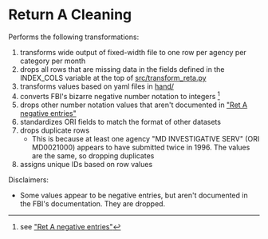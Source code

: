 # Return A Cleaning

Performs the following transformations:
1. transforms wide output of fixed-width file to one row per agency per category per month
2. drops all rows that are missing data in the fields defined in the INDEX_COLS variable at the top of [src/transform_reta.py](src/transform_reta.py)
3. transforms values based on yaml files in [hand/](hand/)
4. converts FBI's bizarre negative number notation to integers [^1]
5. drops other number notation values that aren't documented in ["Ret A negative entries"](../../documents/Ret%20A%20negative%20entries.pdf)
6. standardizes ORI fields to match the format of other datasets
7. drops duplicate rows
    - This is because at least one agency "MD INVESTIGATIVE SERV" (ORI MD0021000) appears to have submitted twice in 1996. The values are the same, so dropping duplicates
8. assigns unique IDs based on row values

Disclaimers: 
- Some values appear to be negative entries, but aren't documented in the FBI's documentation. They are dropped. 

[^1]: see ["Ret A negative entries"](../../documents/Ret%20A%20negative%20entries.pdf)
